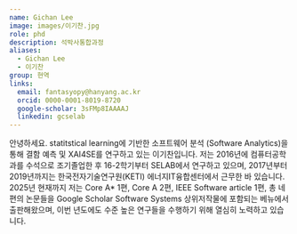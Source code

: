 ```yaml
---
name: Gichan Lee
image: images/이기찬.jpg
role: phd
description: 석박사통합과정
aliases:
  - Gichan Lee
  - 이기찬
group: 현역
links:
  email: fantasyopy@hanyang.ac.kr
  orcid: 0000-0001-8019-8720
  google-scholar: 3sFMp8IAAAAJ
  linkedin: gcselab
---
```


안녕하세요. statitstical learning에 기반한 소프트웨어 분석 (Software Analytics)을 통해 결함 예측 및 XAI4SE를 연구하고 있는 이기찬입니다. 저는 2016년에 컴퓨터공학과를 수석으로 조기졸업한 후 16-2학기부터 SELAB에서 연구하고 있으며, 2017년부터 2019년까지는 한국전자기술연구원(KETI) 에너지IT융합센터에서 근무한 바 있습니다. 2025년 현재까지 저는 Core A* 1편, Core A 2편, IEEE Software article 1편, 총 네 편의 논문들을 Google Scholar Software Systems 상위저작물에 포함되는 베뉴에서 출판해왔으며, 이번 년도에도 수준 높은 연구들을 수행하기 위해 열심히 노력하고 있습니다. 
